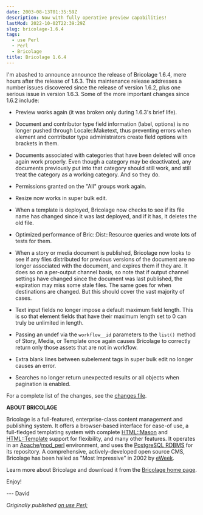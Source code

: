 ```yaml
---
date: 2003-08-13T01:35:59Z
description: Now with fully operative preview capabilities!
lastMod: 2022-10-02T22:39:29Z
slug: bricolage-1.6.4
tags:
  - use Perl
  - Perl
  - Bricolage
title: Bricolage 1.6.4
---
```


I'm abashed to announce announce the release of Bricolage 1.6.4, mere
hours after the release of 1.6.3. This maintenance release addresses a
number issues discovered since the release of version 1.6.2, plus one
serious issue in version 1.6.3. Some of the more important changes
since 1.6.2 include:

*   Preview works again (it was broken only during 1.6.3's brief life).

*   Document and contributor type field information (label, options) is
    no longer pushed through Locale::Maketext, thus preventing errors
    when element and contributor type administrators create field
    options with brackets in them.

*   Documents associated with categories that have been deleted will
    once again work properly. Even though a category may be
    deactivated, any documents previously put into that category should
    still work, and still treat the category as a working category. And
    so they do.

*   Permissions granted on the "All" groups work again.

*   Resize now works in super bulk edit.

*   When a template is deployed, Bricolage now checks to see if its
    file name has changed since it was last deployed, and if it has, it
    deletes the old file.

*   Optimized performance of Bric::Dist::Resource queries and wrote
    lots of tests for them.

*   When a story or media document is published, Bricolage now looks to
    see if any files distributed for previous versions of the document
    are no longer associated with the document, and expires them if
    they are. It does so on a per-output channel basis, so note that if
    output channel settings have changed since the document was last
    published, the expiration may miss some stale files. The same goes
    for when destinations are changed. But this should cover the vast
    majority of cases.

*   Text input fields no longer impose a default maximum field length.
    This is so that element fields that have their maximum length set
    to 0 can truly be unlimited in length.

*   Passing an undef via the `workflow__id` parameters to the `list()`
    method of Story, Media, or Template once again causes Bricolage to
    correctly return only those assets that are not in workflow.

*   Extra blank lines between subelement tags in super bulk edit no
    longer causes an error.

*   Searches no longer return unexpected results or all objects when
    pagination is enabled.

For a complete list of the changes, see the [changes file].

**ABOUT BRICOLAGE**

Bricolage is a full-featured, enterprise-class content management and publishing
system. It offers a browser-based interface for ease-of use, a full-fledged
templating system with complete [HTML::Mason] and [HTML::Template] support for
flexibility, and many other features. It operates in an [Apache]/[mod_perl]
environment, and uses the [PostgreSQL RDBMS] for its repository. A
comprehensive, actively-developed open source CMS, Bricolage has been hailed as
"Most Impressive" in 2002 by [eWeek].

Learn more about Bricolage and download it from the [Bricolage home page].

Enjoy!

--- David

*Originally published [on use Perl;]*

  [changes file]: http://sourceforge.net/project/shownotes.php?release_id=177713
  [HTML::Mason]: http://www.masonhq.com/
  [HTML::Template]: http://search.cpan.org/dist/HTML-Template/
  [Apache]: http://httpd.apache.org/
  [mod_perl]: http://perl.apache.org/
  [PostgreSQL RDBMS]: http://www.postgresql.org/
  [eWeek]: http://www.eweek.com/article2/0,3959,800596,00.asp
  [Bricolage home page]: http://bricolage.cc/
  [on use Perl;]: https://use-perl.github.io/user/Theory/journal/14075/
    "use.perl.org journal of Theory: “Bricolage 1.6.4”"
